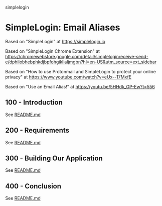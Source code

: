 simplelogin
# SimpleLogin: Email Aliases

Based on "SimpleLogin" at https://simplelogin.io

Based on "SimpleLogin Chrome Extension" at https://chromewebstore.google.com/detail/simpleloginreceive-send-e/dphilobhebphkdjbpfohgikllaljmgbn?hl=en-US&utm_source=ext_sidebar

Based on "How to use Protonmail and SimpleLogin to protect your online privacy" at https://www.youtube.com/watch?v=eUx--17MxfE

Based on "Use an Email Alias!" at https://youtu.be/5HHdk_GP-Ew?t=556

## 100 - Introduction

See [README.md](./100/README.md)

## 200 - Requirements

See [README.md](./200/README.md)

## 300 - Building Our Application

See [README.md](./300/README.md)

## 400 - Conclusion

See [README.md](./400/README.md)
